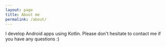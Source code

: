 ```yaml
---
layout: page
title: About me
permalink: /about/
---
```


I develop Android apps using Kotlin. Please don't hesitate to contact me if you have any questions :)
